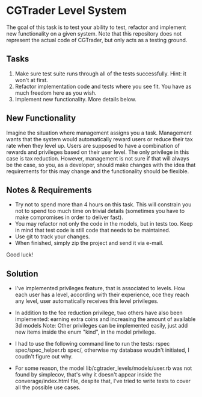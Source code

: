 # CGTrader Level System

The goal of this task is to test your ability to test, refactor and implement new functionality on a given system. Note
that this repository does not represent the actual code of CGTrader, but only acts as a testing ground.

## Tasks

1. Make sure test suite runs through all of the tests successfully. Hint: it won't at first.
2. Refactor implementation code and tests where you see fit. You have as much freedom here as you wish.
3. Implement new functionality. More details below.

## New Functionality

Imagine the situation where management assigns you a task. Management wants that the system would automatically reward
users or reduce their tax rate when they level up. Users are supposed to have a combination of rewards and privileges
based on their user level. The only privilege in this case is tax reduction. However, management is not sure if that
will always be the case, so you, as a developer, should make changes with the idea that requirements for this may change
and the functionality should be flexible.

## Notes & Requirements

* Try not to spend more than 4 hours on this task. This will constrain you not to spend too much time on trivial
details (sometimes you have to make compromises in order to deliver fast).
* You may refactor not only the code in the models, but in tests too. Keep in mind that test code is still code that
needs to be maintained.
* Use git to track your changes.
* When finished, simply zip the project and send it via e-mail.

Good luck!

## Solution

*  I've implemented privileges feature, that is associated to levels. How each user has a level, according with their experience, oce they reach any level, user automatically receives this level privileges.

* In addition to the fee reduction privilege, two others have also been implemented: earning extra coins and increasing the amount of available 3d models
  Note: Other privileges can be implemented easily, just add new items inside the enum "kind", in the model privilege.

* I had to use the following command line to run the tests: rspec spec/spec_helper.rb spec/, otherwise my database woudn't initiated, I coudn't figure out why.

* For some reason, the model lib/cgtrader_levels/models/user.rb was not found by simplecov, that's why it doesn't appear inside the converage/index.html file, despite that, I've tried to write tests to cover all the possible use cases.

